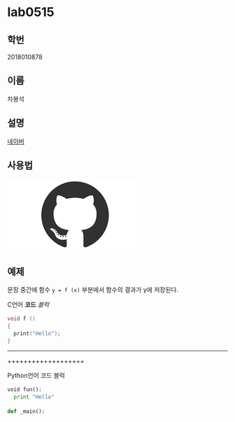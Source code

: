 # lab0515

## 학번
2018010878

## 이름
차봉석

## 설명
[네이버](https://naver.com "네이버 연결")

## 사용법
![이미지](https://github.com/ChaBongSeok/0515newRepository/blob/master/%EA%B9%83%ED%97%88%EB%B8%8C%EC%9D%B4%EB%AF%B8%EC%A7%80.png)

## 예제
문장 중간에 함수 `y = f (x)` 부분에서 함수의 결과가 y에 저장된다.

C언어 **코드** _블럭_
```C
void f ()
{
  print("Hello");
}
```


------------------------------

+++++++++++++++++++

Python언어 코드 블럭
```python
void fun():
  print "Hello"

def _main():
```
